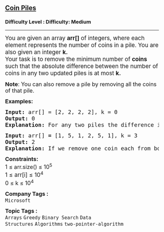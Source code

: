 <h2><a href="https://www.geeksforgeeks.org/problems/coin-piles5152/1">Coin Piles</a></h2><h3>Difficulty Level : Difficulty: Medium</h3><hr><div class="problems_problem_content__Xm_eO" bis_skin_checked="1"><p data-start="246" data-end="383"><span style="font-size: 14pt;">You are given an array <strong>arr[]</strong> of integers, where each element represents the number of coins in a pile. You are also given an integer <strong>k.</strong><br></span><span style="font-size: 14pt;">Your task is to remove the minimum number of <strong>coins</strong> such that the absolute difference between the number of coins in any two updated piles is at most <strong>k.</strong></span></p>
<p><span style="font-size: 18px;"> <strong>Note</strong>:&nbsp;You can also remove a pile by removing all the coins of that pile.</span></p>
<p><span style="font-size: 18px;"><strong>Examples:</strong></span></p>
<pre><span style="font-size: 18px;"><strong>Input: </strong>arr[] = [2, 2, 2, 2], k = 0
<strong>Output: </strong>0
<strong>Explanation: </strong></span><span style="font-size: 18px;">For any two piles the difference in the number of coins is &lt;= 0. So no need to remove any coin.</span> 
</pre>
<pre><span style="font-size: 18px;"><strong>Input: </strong>arr[]<strong> = </strong>[1, 5, 1, 2, 5, 1], k = 3
<strong>Output: </strong>2</span>
<span style="font-size: 18px;"><strong>Explanation: </strong></span><span style="font-size: 18px;">If we remove one coin each from both the piles containing 5 coins, then for any two piles the absolute difference in the number of coins is &lt;= 3.</span> 
</pre>
<p><span style="font-size: 18px;"><strong>Constraints:</strong></span><br><span style="font-size: 18px;">1 ≤ arr.size() ≤ 10<sup>5<br></sup><span style="font-size: 18.6667px;">1 ≤ arr[i] ≤ 10</span><sup>4</sup><sup><br></sup></span><span style="font-size: 18px;">0 ≤ k ≤ 10<sup>4</sup></span></p></div><p><span style=font-size:18px><strong>Company Tags : </strong><br><code>Microsoft</code>&nbsp;<br><p><span style=font-size:18px><strong>Topic Tags : </strong><br><code>Arrays</code>&nbsp;<code>Greedy</code>&nbsp;<code>Binary Search</code>&nbsp;<code>Data Structures</code>&nbsp;<code>Algorithms</code>&nbsp;<code>two-pointer-algorithm</code>&nbsp;